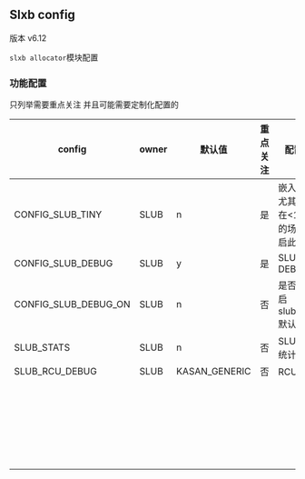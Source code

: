 ## Slxb config

版本 v6.12

`slxb allocator`模块配置

### 功能配置

只列举需要重点关注 并且可能需要定制化配置的

| config               | owner | 默认值           | 重点关注 | 配置建议                        |
| -------------------- | ----- | ------------- | ---- | --------------------------- |
| CONFIG_SLUB_TINY     | SLUB  | n             | 是    | 嵌入式场景 尤其是内存在<16MB的场景下 开启此选项 |
| CONFIG_SLUB_DEBUG    | SLUB  | y             | 是    | SLUB DEBUG                  |
| CONFIG_SLUB_DEBUG_ON | SLUB  | n             | 否    | 是否默认开启slub_debug 默认不开启      |
| SLUB_STATS           | SLUB  | n             | 否    | SLUB 性能统计                   |
| SLUB_RCU_DEBUG       | SLUB  | KASAN_GENERIC | 否    | RCU调试                       |
|                      |       |               |      |                             |
|                      |       |               |      |                             |
|                      |       |               |      |                             |
|                      |       |               |      |                             |
|                      |       |               |      |                             |
|                      |       |               |      |                             |
|                      |       |               |      |                             |
|                      |       |               |      |                             |
|                      |       |               |      |                             |
|                      |       |               |      |                             |
|                      |       |               |      |                             |
|                      |       |               |      |                             |
|                      |       |               |      |                             |
|                      |       |               |      |                             |
|                      |       |               |      |                             |
|                      |       |               |      |                             |
|                      |       |               |      |                             |
|                      |       |               |      |                             |
|                      |       |               |      |                             |
|                      |       |               |      |                             |
|                      |       |               |      |                             |
|                      |       |               |      |                             |
|                      |       |               |      |                             |
|                      |       |               |      |                             |
|                      |       |               |      |                             |
|                      |       |               |      |                             |
